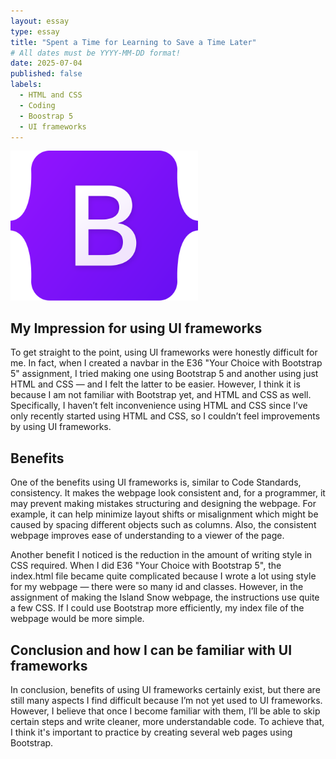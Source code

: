 ```yaml
---
layout: essay
type: essay
title: "Spent a Time for Learning to Save a Time Later"
# All dates must be YYYY-MM-DD format!
date: 2025-07-04
published: false
labels:
  - HTML and CSS
  - Coding
  - Boostrap 5
  - UI frameworks
---
```


<img width="300px" class="rounded float-start pe-4" src="../img/Bootstrap_logo.svg.png">

## My Impression for using UI frameworks
To get straight to the point, using UI frameworks were honestly difficult for me. In fact, when I created a navbar in the E36 "Your Choice with Bootstrap 5" assignment, I tried making one using Bootstrap 5 and another using just HTML and CSS — and I felt the latter to be easier. However, I think it is because I am not familiar with Bootstrap yet, and HTML and CSS as well. Specifically, I haven’t felt inconvenience using HTML and CSS since I’ve only recently started using HTML and CSS, so I couldn’t feel improvements by using UI frameworks. 


## Benefits
One of the benefits using UI frameworks is, similar to Code Standards, consistency. It makes the webpage look consistent and, for a programmer, it may prevent making mistakes structuring and designing the webpage. For example, it can help minimize layout shifts or misalignment which might be caused by spacing different objects such as columns. Also, the consistent webpage improves ease of understanding to a viewer of the page.

Another benefit I noticed is the reduction in the amount of writing style in CSS required. When I did  E36 "Your Choice with Bootstrap 5", the index.html file became quite complicated because I wrote a lot using style for my webpage — there were so many id and classes. However, in the assignment of making the Island Snow webpage, the instructions use quite a few CSS. If I could use Bootstrap more efficiently, my index file of the webpage would be more simple.


## Conclusion and how I can be familiar with UI frameworks
In conclusion, benefits of using UI frameworks certainly exist, but there are still many aspects I find difficult because I’m not yet used to UI frameworks. However, I believe that once I become familiar with them, I’ll be able to skip certain steps and write cleaner, more understandable code. To achieve that, I think it's important to practice by creating several web pages using Bootstrap.
